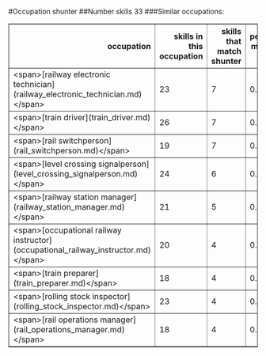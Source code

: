 #Occupation shunter
##Number skills 33
###Similar occupations:
<table border="1" class="dataframe">
  <thead>
    <tr style="text-align: right;">
      <th>occupation</th>
      <th>skills in this occupation</th>
      <th>skills that match shunter</th>
      <th>percentage match with shunter</th>
      <th>skills not in shunter</th>
    </tr>
  </thead>
  <tbody>
    <tr>
      <td>&lt;span&gt;[railway electronic technician](railway_electronic_technician.md)&lt;/span&gt;</td>
      <td>23</td>
      <td>7</td>
      <td>0.212121</td>
      <td>16</td>
    </tr>
    <tr>
      <td>&lt;span&gt;[train driver](train_driver.md)&lt;/span&gt;</td>
      <td>26</td>
      <td>7</td>
      <td>0.212121</td>
      <td>19</td>
    </tr>
    <tr>
      <td>&lt;span&gt;[rail switchperson](rail_switchperson.md)&lt;/span&gt;</td>
      <td>19</td>
      <td>7</td>
      <td>0.212121</td>
      <td>12</td>
    </tr>
    <tr>
      <td>&lt;span&gt;[level crossing signalperson](level_crossing_signalperson.md)&lt;/span&gt;</td>
      <td>24</td>
      <td>6</td>
      <td>0.181818</td>
      <td>18</td>
    </tr>
    <tr>
      <td>&lt;span&gt;[railway station manager](railway_station_manager.md)&lt;/span&gt;</td>
      <td>21</td>
      <td>5</td>
      <td>0.151515</td>
      <td>16</td>
    </tr>
    <tr>
      <td>&lt;span&gt;[occupational railway instructor](occupational_railway_instructor.md)&lt;/span&gt;</td>
      <td>20</td>
      <td>4</td>
      <td>0.121212</td>
      <td>16</td>
    </tr>
    <tr>
      <td>&lt;span&gt;[train preparer](train_preparer.md)&lt;/span&gt;</td>
      <td>18</td>
      <td>4</td>
      <td>0.121212</td>
      <td>14</td>
    </tr>
    <tr>
      <td>&lt;span&gt;[rolling stock inspector](rolling_stock_inspector.md)&lt;/span&gt;</td>
      <td>23</td>
      <td>4</td>
      <td>0.121212</td>
      <td>19</td>
    </tr>
    <tr>
      <td>&lt;span&gt;[rail operations manager](rail_operations_manager.md)&lt;/span&gt;</td>
      <td>18</td>
      <td>4</td>
      <td>0.121212</td>
      <td>14</td>
    </tr>
  </tbody>
</table>
